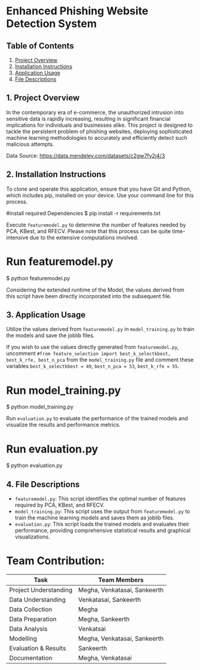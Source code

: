 # Enhanced Phishing Website Detection System

## Table of Contents
1. [Project Overview](#project-overview)
2. [Installation Instructions](#installation-instructions)
3. [Application Usage](#application-usage)
4. [File Descriptions](#file-descriptions)

<a name="project-overview"></a>
## 1. Project Overview
In the contemporary era of e-commerce, the unauthorized intrusion into sensitive data is rapidly increasing, resulting in significant financial implications for individuals and businesses alike. This project is designed to tackle the persistent problem of phishing websites, deploying sophisticated machine learning methodologies to accurately and efficiently detect such malicious attempts.

Data Source: https://data.mendeley.com/datasets/c2gw7fy2j4/3

<a name="installation-instructions"></a>
## 2. Installation Instructions
To clone and operate this application, ensure that you have Git and Python, which includes pip, installed on your device. Use your command line for this process.

#install required Dependencies
$ pip install -r requirements.txt

Execute `featuremodel.py` to determine the number of features needed by PCA, KBest, and RFECV. Please note that this process can be quite time-intensive due to the extensive computations involved.

# Run featuremodel.py
$ python featuremodel.py

Considering the extended runtime of the Model, the values derived from this script have been directly incorporated into the subsequent file.

<a name="application-usage"></a>
## 3. Application Usage
Utilize the values derived from `featuremodel.py` in `model_training.py` to train the models and save the joblib files.

If you wish to use the values directly generated from `featuremodel.py`, uncomment `#from feature_selection import best_k_selectkbest, best_k_rfe, best_n_pca` from the `model_training.py` file and comment these variables `best_k_selectkbest = 49`, `best_n_pca = 53`, `best_k_rfe = 55`.

# Run model_training.py
$ python model_training.py


Run `evaluation.py` to evaluate the performance of the trained models and visualize the results and performance metrics.

# Run evaluation.py
$ python evaluation.py


<a name="file-descriptions"></a>
## 4. File Descriptions
- `featuremodel.py`: This script identifies the optimal number of features required by PCA, KBest, and RFECV.
- `model_training.py`: This script uses the output from `featuremodel.py` to train the machine learning models and saves them as joblib files.
- `evaluation.py`: This script loads the trained models and evaluates their performance, providing comprehensive statistical results and graphical visualizations.


# Team Contribution:
| Task                 | Team Members               |
|----------------------|----------------------------|
| Project Understanding| Megha, Venkatasai, Sankeerth|
| Data Understanding   | Venkatasai, Sankeerth      |
| Data Collection      | Megha                      |
| Data Preparation     | Megha, Sankeerth           |
| Data Analysis        | Venkatsai
| Modelling            | Megha, Venkatasai, Sankeerth|
| Evaluation & Results | Sankeerth                  |
| Documentation        | Megha, Venkatasai          |




